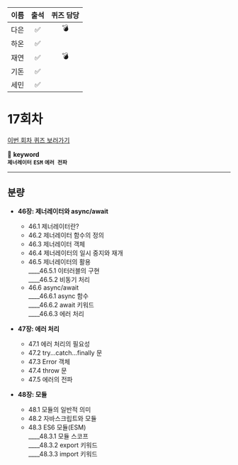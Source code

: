 |이름|출석|퀴즈 담당|
|:--:|:--:|:--:|
|다은|✅|💣|
|하온|✅||
|재연|✅|💣|
|기돈|✅||
|세민|✅||

# 17회차
<a href="https://github.com/ooheunda/how-to-enjoy/issues/17">이번 회차 퀴즈 보러가기</a>  

📌 **keyword**  
    **`제너레이터`** **`ESM`** **`에러 전파`**

<hr> 
  

## 분량

- **46장: 제너레이터와 async/await**  
  - 46.1 제너레이터란?  
  - 46.2 제너레이터 함수의 정의  
  - 46.3 제너레이터 객체  
  - 46.4 제너레이터의 일시 중지와 재개  
  - 46.5 제너레이터의 활용  
    ____46.5.1 이터러블의 구현  
    ____46.5.2 비동기 처리  
  - 46.6 async/await  
    ____46.6.1 async 함수  
    ____46.6.2 await 키워드  
    ____46.6.3 에러 처리  

- **47장: 에러 처리**  
  - 47.1 에러 처리의 필요성  
  - 47.2 try...catch...finally 문  
  - 47.3 Error 객체  
  - 47.4 throw 문  
  - 47.5 에러의 전파  

- **48장: 모듈**  
  - 48.1 모듈의 일반적 의미  
  - 48.2 자바스크립트와 모듈  
  - 48.3 ES6 모듈(ESM)  
    ____48.3.1 모듈 스코프  
    ____48.3.2 export 키워드  
    ____48.3.3 import 키워드  
